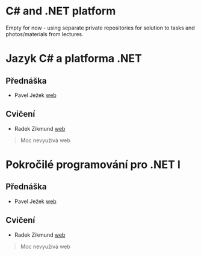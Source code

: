 # C# and .NET platform
Empty for now - using separate private repositories for solution to tasks and photos/materials from lectures.  
  
# Jazyk C# a platforma .NET
## Přednáška
  - Pavel Ježek [web](https://d3s.mff.cuni.cz/legacy/~jezek/)

## Cvičení
  - Radek Zikmund [web](https://www.ms.mff.cuni.cz/~zikmundr/)
> Moc nevyužívá web  

# Pokročilé programování pro .NET I
## Přednáška
  - Pavel Ježek [web](https://d3s.mff.cuni.cz/legacy/~jezek/)

## Cvičení
  - Radek Zikmund [web](https://www.ms.mff.cuni.cz/~zikmundr/)
> Moc nevyužívá web  
